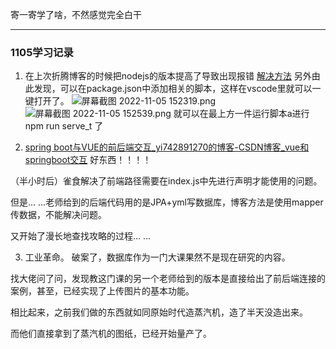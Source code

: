 寄一寄学了啥，不然感觉完全白干
___
### 1105学习记录
1. 在上次折腾博客的时候把nodejs的版本提高了导致出现报错
[解决方法](https://blog.csdn.net/d347091231/article/details/127665383)
另外由此发现，可以在package.json中添加相关的脚本，这样在vscode里就可以一键打开了。
![屏幕截图 2022-11-05 152319.png](https://tva1.sinaimg.cn/large/006xYMUYly1h7ua55r3lej30fr0bgq7l.jpg)
![屏幕截图 2022-11-05 152539.png](https://tva1.sinaimg.cn/large/006xYMUYly1h7ua63ltsjj307d08a0u5.jpg)
就可以在最上方一件运行脚本a进行npm run serve_t 了

2. [spring boot与VUE的前后端交互_yi742891270的博客-CSDN博客_vue和springboot交互](https://blog.csdn.net/yi742891270/article/details/107933050)
好东西！！！！

（半小时后）雀食解决了前端路径需要在index.js中先进行声明才能使用的问题。

但是... ...老师给到的后端代码用的是JPA+yml写数据库，博客方法是使用mapper传数据，不能解决问题。

又开始了漫长地查找攻略的过程... ...

3. 工业革命。
破案了，数据库作为一门大课果然不是现在研究的内容。

找大佬问了问，发现教这门课的另一个老师给到的版本是直接给出了前后端连接的案例，甚至，已经实现了上传图片的基本功能。

相比起来，之前我们做的东西就如同原始时代造蒸汽机，造了半天没造出来。

而他们直接拿到了蒸汽机的图纸，已经开始量产了。
